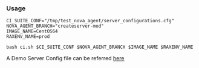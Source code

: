 ### Usage

```Shell
CI_SUITE_CONF="/tmp/test_nova_agent/server_configurations.cfg"
NOVA_AGENT_BRANCH="createserver-mod"
IMAGE_NAME=CentOS64
RAXENV_NAME=prod

bash ci.sh $CI_SUITE_CONF $NOVA_AGENT_BRANCH $IMAGE_NAME $RAXENV_NAME
```

A Demo Server Config file can be referred [here](https://github.com/rackerlabs/openstack-guest-agents-unix/blob/ci_suite/tests/automation_suite/server_configurations.cfg.sample)
